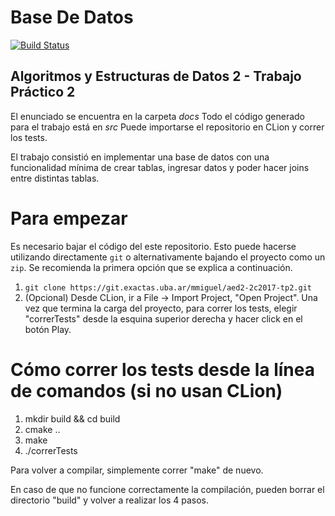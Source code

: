# Base De Datos

[![Build Status](https://travis-ci.com/joaromera/algo2tp2.svg?branch=master)](https://travis-ci.com/joaromera/algo2tp2)

## Algoritmos y Estructuras de Datos 2 - Trabajo Práctico 2

El enunciado se encuentra en la carpeta *docs*
Todo el código generado para el trabajo está en *src*
Puede importarse el repositorio en CLion y correr los tests.

El trabajo consistió en implementar una base de datos con una funcionalidad mínima de crear tablas, ingresar datos y poder hacer joins entre distintas tablas.

# Para empezar 

Es necesario bajar el código del este repositorio. Esto puede hacerse
utilizando directamente `git` o alternativamente bajando el proyecto como un
`zip`. Se recomienda la primera opción que se explica a continuación.

1. `git clone https://git.exactas.uba.ar/mmiguel/aed2-2c2017-tp2.git`
2. (Opcional) Desde CLion, ir a File -> Import Project, "Open Project".
 Una vez que termina la carga del proyecto, para correr los tests, 
 elegir "correrTests" desde la esquina superior derecha y 
 hacer click en el botón Play.
 
# Cómo correr los tests desde la línea de comandos (si no usan CLion)

1. mkdir build && cd build
2. cmake ..
3. make
4. ./correrTests

Para volver a compilar, simplemente correr "make" de nuevo.

En caso de que no funcione correctamente la compilación, pueden borrar 
el directorio "build" y volver a realizar los 4 pasos.
